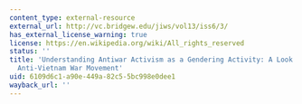 ```yaml
---
content_type: external-resource
external_url: http://vc.bridgew.edu/jiws/vol13/iss6/3/
has_external_license_warning: true
license: https://en.wikipedia.org/wiki/All_rights_reserved
status: ''
title: 'Understanding Antiwar Activism as a Gendering Activity: A Look at the U.S.''s
  Anti-Vietnam War Movement'
uid: 6109d6c1-a90e-449a-82c5-5bc998e0dee1
wayback_url: ''
---
```

